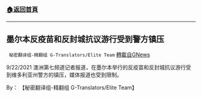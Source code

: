 ###  [:house:返回首頁](https://github.com/ourhimalayas/txt)
---


## 墨尔本反疫苗和反封城抗议游行受到警方镇压
` 秘密翻译组-精翻组 G-Translators/Elite Team` [轉載自GNews](https://gnews.org/zh-hans/1549412/)

9/22/2021 澳洲第七频道记者报道，在墨尔本举行的反疫苗和反封城抗议游行受到维多利亚州警方的镇压，媒体报道也受到限制。

By： 【秘密翻译组-精翻组 G-Translators/Elite Team】
